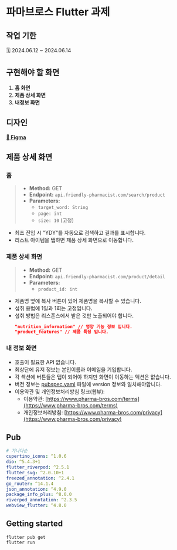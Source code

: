 # 파마브로스 Flutter 과제

## 작업 기한
🗓️ 2024.06.12 ~ 2024.06.14

## 구현해야 할 화면
1. **홈 화면**
2. **제품 상세 화면**
3. **내정보 화면**

## 디자인
[**🎨 Figma**](https://www.figma.com/design/7x5d08KGun3gaNI6L7aYfs/Pharma-Bros-Flutter-Developers-Assignment-Design?node-id=0-1&t=kjbI6LZgtxTBAoHD-1)
## 제품 상세 화면

### 홈
>- **Method:** GET
>- **Endpoint:** `api.friendly-pharmacist.com/search/product`
>- **Parameters:**
>    - `target_word: String`
>    - `page: int`
>    - `size: 10` (고정)
- 최초 진입 시 "YDY"를 자동으로 검색하고 결과를 표시합니다.
- 리스트 아이템을 탭하면 제품 상세 화면으로 이동합니다.

### 제품 상세 화면
>- **Method:** GET
>- **Endpoint:** `api.friendly-pharmacist.com/product/detail`
>- **Parameters:**
>    - `product_id: int`
- 제품명 옆에 복사 버튼이 있어 제품명을 복사할 수 있습니다.
- 섭취 용법에 1일과 1회는 고정입니다.
- 섭취 방법은 리스폰스에서 받은 것만 노출되어야 합니다.
    ```json
    "nutrition_information" // 영양 기능 정보 입니다.
    "product_features" // 제품 특징 입니다.
    ```

### 내 정보 화면
- 호출이 필요한 API 없습니다. 
- 최상단에 유저 정보는 본인이름과 이메일을 기입합니다.
- 각 섹션에 버튼들은 탭이 되어야 하지만 화면이 이동하는 액션은 없습니다. 
- 버전 정보는 [pubspec.yaml](https://github.com/JayG-5/pharma_bros/blob/main/pubspec.yaml#L19) 파일에 version 정보와 일치해야합니다. 
- 이용약관 및 개인정보처리방침 링크(웹뷰):
    - 이용약관: [https://www.pharma-bros.com/terms](https://www.pharma-bros.com/terms)
    - 개인정보처리방침: [https://www.pharma-bros.com/privacy](https://www.pharma-bros.com/privacy)


## Pub
```yaml
# 가나다순
cupertino_icons: ^1.0.6
dio: ^5.4.3+1
flutter_riverpod: ^2.5.1
flutter_svg: ^2.0.10+1
freezed_annotation: ^2.4.1
go_router: ^14.1.4
json_annotation: ^4.9.0
package_info_plus: ^8.0.0
riverpod_annotation: ^2.3.5
webview_flutter: ^4.8.0
```

## Getting started
```
flutter pub get
flutter run
```